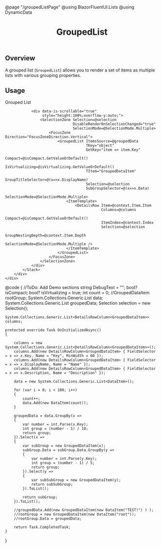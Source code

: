 ﻿@page "/groupedListPage"
@using BlazorFluentUI.Lists
@using DynamicData

<header class="root">
    <h1 class="title">GroupedList</h1>
</header>
<div class="section" style="transition-delay: 0s;">
    <div id="overview" tabindex="-1">
        <h2 class="subHeading hiddenContent">Overview</h2>
    </div>
    <div class="content">
        <div class="ms-Markdown">
            <p>
                A grouped list (<code>GroupedList</code>) allows you to render a set of items as multiple lists with various grouping properties.
            </p>
        </div>
    </div>
</div>
<div class="section" style="transition-delay: 0s;">
    <div id="overview" tabindex="-1">
        <h2 class="subHeading">Usage</h2>
    </div>
    <div>
        <div class="subSection">
            <Stack Style="height:calc(100% - 0px);">
                <Toggle Label="IsVirtualizing" @bind-Checked="isVirtualizing" />
                <Toggle OffText="Normal" OnText="Compact" Label="Enable compact mode" @bind-Checked="isCompact" />
                <Label>Grouped List</Label>

                <div data-is-scrollable="true"
                     style="height:100%;overflow-y:auto;">
                    <SelectionZone Selection=@selection
                                   DisableRenderOnSelectionChanged="true"
                                   SelectionMode=@SelectionMode.Multiple>
                        <FocusZone Direction="FocusZoneDirection.Vertical">
                            <GroupedList ItemsSource=@groupedData
                                         TKey="object"
                                         GetKey="item => item.Key"
                                         Compact=@isCompact.GetValueOrDefault()
                                         IsVirtualizing=@isVirtualizing.GetValueOrDefault()
                                         TItem="GroupedDataItem"
                                         GroupTitleSelector=@(x=>x.DisplayName)
                                         Selection=@selection
                                         SubGroupSelector=@(x=>x.Data)
                                         SelectionMode=@SelectionMode.Multiple>
                                <ItemTemplate>
                                    <DetailsRow Item=@context.Item.Item
                                                Columns=@columns
                                                Compact=@isCompact.GetValueOrDefault()
                                                ItemIndex=@context.Index
                                                Selection=@selection
                                                GroupNestingDepth=@context.Item.Depth
                                                SelectionMode=@SelectionMode.Multiple />
                                </ItemTemplate>
                            </GroupedList>
                        </FocusZone>
                    </SelectionZone>
                </div>
            </Stack>
        </div>
    </div>
</div>
@code {
    //ToDo: Add Demo sections
    string DebugText = "";
    bool? isCompact;
    bool? isVirtualizing = true;
    int count = 0;
    //GroupedDataItem rootGroup;
    System.Collections.Generic.List<DataItem> data;
    System.Collections.Generic.List<GroupedDataItem> groupedData;
    Selection<GroupedDataItem> selection = new Selection<GroupedDataItem>();

    System.Collections.Generic.List<DetailsRowColumn<GroupedDataItem>> columns;

    protected override Task OnInitializedAsync()
    {

        columns = new System.Collections.Generic.List<DetailsRowColumn<GroupedDataItem>>();
        columns.Add(new DetailsRowColumn<GroupedDataItem> { FieldSelector = x => x.Key, Name = "Key", MinWidth = 60 });
        columns.Add(new DetailsRowColumn<GroupedDataItem> { FieldSelector = x => x.DisplayName, Name = "Name" });
        columns.Add(new DetailsRowColumn<GroupedDataItem> { FieldSelector = x => x.Description, Name = "Description" });

        data = new System.Collections.Generic.List<DataItem>();

        for (var i = 0; i < 100; i++)
        {
            count++;
            data.Add(new DataItem(count));
        }

        groupedData = data.GroupBy(x =>
        {
            var number = int.Parse(x.Key);
            int group = (number - 1) / 10;
            return group;
        }).Select(x =>
        {
            var subGroup = new GroupedDataItem(x);
            subGroup.Data = subGroup.Data.GroupBy(y =>
            {
                var number = int.Parse(y.Key);
                int group = (number - 1) / 5;
                return group;
            }).Select(y =>
            {
                var subSubGroup = new GroupedDataItem(y);
                return subSubGroup;
            }).ToList();

            return subGroup;
        }).ToList();

        //groupedData.Add(new GroupedDataItem(new DataItem("TEST!") ) );
        //rootGroup = new GroupedDataItem(new DataItem("root"));
        //rootGroup.Data = groupedData;

        return Task.CompletedTask;
    }
}
